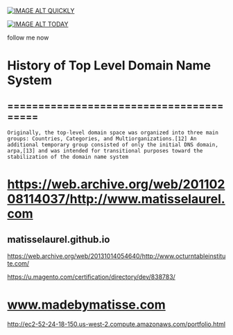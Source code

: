 [![IMAGE ALT QUICKLY](http://img.youtube.com/vi/35es-h6xF-0/0.jpg)](http://www.youtube.com/watch?v=35es-h6xF-0)

[![IMAGE ALT TODAY](http://img.youtube.com/vi/UHmHQnwifRc/0.jpg)](http://www.youtube.com/watch?v=UHmHQnwifRc)

follow me now

# History of Top Level Domain Name System
## ========================================
    Originally, the top-level domain space was organized into three main groups: Countries, Categories, and Multiorganizations.[12] An additional temporary group consisted of only the initial DNS domain, arpa,[13] and was intended for transitional purposes toward the stabilization of the domain name system

# https://web.archive.org/web/20110208114037/http://www.matisselaurel.com
## matisselaurel.github.io

https://web.archive.org/web/20131014054640/http://www.octurntableinstitute.com/

https://u.magento.com/certification/directory/dev/838783/

# www.madebymatisse.com
http://ec2-52-24-18-150.us-west-2.compute.amazonaws.com/portfolio.html

